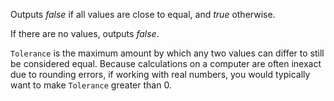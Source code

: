Outputs *false* if all values are close to equal, and *true* otherwise.

If there are no values, outputs *false*.

`Tolerance` is the maximum amount by which any two values can differ to still be considered equal. Because calculations on a computer are often inexact due to rounding errors, if working with real numbers, you would typically want to make `Tolerance` greater than 0.

